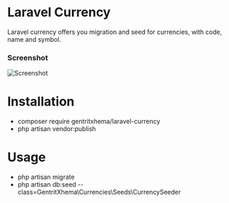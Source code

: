 # Laravel Currency
Laravel currency offers you migration and seed for currencies, with code, name and symbol.

### Screenshot
![Screenshot](https://i.imgur.com/oXRdYAT.gif)

# Installation
* composer require gentritxhema/laravel-currency
* php artisan vendor:publish

# Usage
  * php artisan migrate
  * php artisan db:seed --class=GentritXhema\Currencies\Seeds\CurrencySeeder

